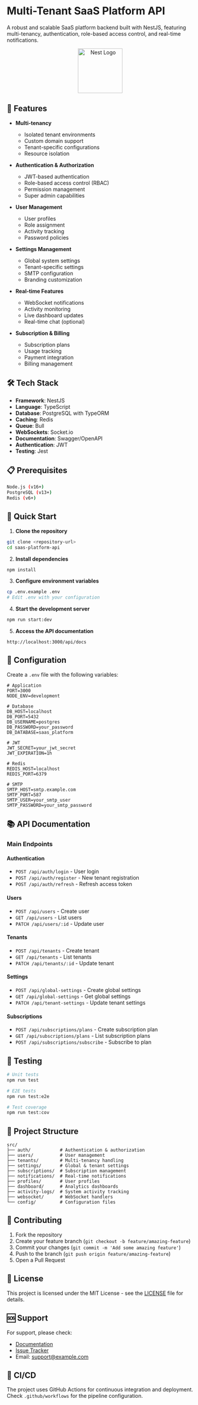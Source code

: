 # Multi-Tenant SaaS Platform API

A robust and scalable SaaS platform backend built with NestJS, featuring multi-tenancy, authentication, role-based access control, and real-time notifications.

<p align="center">
  <img src="https://nestjs.com/img/logo-small.svg" width="120" alt="Nest Logo" />
</p>

## 🚀 Features

- **Multi-tenancy**
  - Isolated tenant environments
  - Custom domain support
  - Tenant-specific configurations
  - Resource isolation

- **Authentication & Authorization**
  - JWT-based authentication
  - Role-based access control (RBAC)
  - Permission management
  - Super admin capabilities

- **User Management**
  - User profiles
  - Role assignment
  - Activity tracking
  - Password policies

- **Settings Management**
  - Global system settings
  - Tenant-specific settings
  - SMTP configuration
  - Branding customization

- **Real-time Features**
  - WebSocket notifications
  - Activity monitoring
  - Live dashboard updates
  - Real-time chat (optional)

- **Subscription & Billing**
  - Subscription plans
  - Usage tracking
  - Payment integration
  - Billing management

## 🛠️ Tech Stack

- **Framework**: NestJS
- **Language**: TypeScript
- **Database**: PostgreSQL with TypeORM
- **Caching**: Redis
- **Queue**: Bull
- **WebSockets**: Socket.io
- **Documentation**: Swagger/OpenAPI
- **Authentication**: JWT
- **Testing**: Jest

## 📋 Prerequisites

```bash
Node.js (v16+)
PostgreSQL (v13+)
Redis (v6+)
```

## 🚀 Quick Start

1. **Clone the repository**
```bash
git clone <repository-url>
cd saas-platform-api
```

2. **Install dependencies**
```bash
npm install
```

3. **Configure environment variables**
```bash
cp .env.example .env
# Edit .env with your configuration
```

4. **Start the development server**
```bash
npm run start:dev
```

5. **Access the API documentation**
```
http://localhost:3000/api/docs
```

## 🔧 Configuration

Create a `.env` file with the following variables:

```env
# Application
PORT=3000
NODE_ENV=development

# Database
DB_HOST=localhost
DB_PORT=5432
DB_USERNAME=postgres
DB_PASSWORD=your_password
DB_DATABASE=saas_platform

# JWT
JWT_SECRET=your_jwt_secret
JWT_EXPIRATION=1h

# Redis
REDIS_HOST=localhost
REDIS_PORT=6379

# SMTP
SMTP_HOST=smtp.example.com
SMTP_PORT=587
SMTP_USER=your_smtp_user
SMTP_PASSWORD=your_smtp_password
```

## 📚 API Documentation

### Main Endpoints

#### Authentication
- `POST /api/auth/login` - User login
- `POST /api/auth/register` - New tenant registration
- `POST /api/auth/refresh` - Refresh access token

#### Users
- `POST /api/users` - Create user
- `GET /api/users` - List users
- `PATCH /api/users/:id` - Update user

#### Tenants
- `POST /api/tenants` - Create tenant
- `GET /api/tenants` - List tenants
- `PATCH /api/tenants/:id` - Update tenant

#### Settings
- `POST /api/global-settings` - Create global settings
- `GET /api/global-settings` - Get global settings
- `PATCH /api/tenant-settings` - Update tenant settings

#### Subscriptions
- `POST /api/subscriptions/plans` - Create subscription plan
- `GET /api/subscriptions/plans` - List subscription plans
- `POST /api/subscriptions/subscribe` - Subscribe to plan

## 🧪 Testing

```bash
# Unit tests
npm run test

# E2E tests
npm run test:e2e

# Test coverage
npm run test:cov
```

## 📁 Project Structure

```
src/
├── auth/           # Authentication & authorization
├── users/          # User management
├── tenants/        # Multi-tenancy handling
├── settings/       # Global & tenant settings
├── subscriptions/  # Subscription management
├── notifications/  # Real-time notifications
├── profiles/       # User profiles
├── dashboard/      # Analytics dashboards
├── activity-logs/  # System activity tracking
├── websocket/      # WebSocket handlers
└── config/         # Configuration files
```

## 🤝 Contributing

1. Fork the repository
2. Create your feature branch (`git checkout -b feature/amazing-feature`)
3. Commit your changes (`git commit -m 'Add some amazing feature'`)
4. Push to the branch (`git push origin feature/amazing-feature`)
5. Open a Pull Request

## 📄 License

This project is licensed under the MIT License - see the [LICENSE](LICENSE) file for details.

## 🆘 Support

For support, please check:
- [Documentation](docs/)
- [Issue Tracker](issues/)
- Email: support@example.com

## 🔄 CI/CD

The project uses GitHub Actions for continuous integration and deployment. Check `.github/workflows` for the pipeline configuration.
